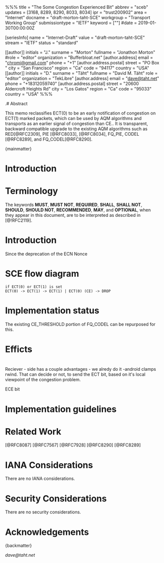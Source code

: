 %%%
title = "The Some Congestion Experienced Bit"
abbrev = "sceb"
updates = [3168, 8289, 8290, 8033, 8034]
ipr = "trust200902"
area = "Internet"
docname = "draft-morton-taht-SCE"
workgroup = "Transport Working Group"
submissiontype = "IETF"
keyword = [""]
#date = 2019-01-30T00:00:00Z

[seriesInfo]
name = "Internet-Draft"
value = "draft-morton-taht-SCE"
stream = "IETF"
status = "standard"

[[author]]
initials = "J."
surname = "Morton"
fullname = "Jonathon Morton"
#role = "editor"
organization = "Bufferbloat.net"
  [author.address]
  email = "chromi@gmail.com"
  phone = "+1"
  [author.address.postal]
  street = "PO Box "
  city = "San Francisco"
  region = "Ca"
  code = "94117"
  country = "USA"
[[author]]
initials = "D."
surname = "Täht"
fullname = "David M. Täht"
role = "editor"
organization = "TekLibre"
  [author.address]
  email = "dave@taht.net"
  phone = "+18312059740"
  [author.address.postal]
  street = "20600 Aldercroft Heights Rd"
  city = "Los Gatos"
  region = "Ca"
  code = "95033"
  country = "USA"
%%%

.# Abstract

This memo reclassifies ECT(0) to be an early notification of congestion
on ECT(1) marked packets, which can be used by AQM algorithms and transports as an earlier signal of congestion than CE.. It is transparent, backward
compatible upgrade to the existing AQM algorithms such as
RED[@RFC2309], PIE [@RFC8033], [@RFC8034], FQ_PIE, CODEL [@RFC8289], and FQ_CODEL[@RFC8290].

{mainmatter}

# Introduction

# Terminology

The keywords **MUST**, **MUST NOT**, **REQUIRED**, **SHALL**, **SHALL NOT**, **SHOULD**, **SHOULD NOT**, **RECOMMENDED**, **MAY**, and **OPTIONAL**, when they appear in this document, are to be interpreted as described in [@!RFC2119].

# Introduction

Since the deprecation of the ECN Nonce

# SCE flow diagram

```
if ECT(0) or ECT(1) is set
ECT(0) -> ECT(1) -> ECT(1) | ECT(0) (CE) -> DROP
```

# Implementation status

The existing CE_THRESHOLD portion of FQ_CODEL can be repurposed for this.

# Efficts

#


Reciever - side has a couple advantages - we alredy do it -android clamps rwind.
That can decide or not, to send the ECT bit, based on it's local viewpoint of the congestion problem.

ECE bit

# Implementation guidelines

# Related Work

[@RFC8087] [@RFC7567] [@RFC7928] [@RFC8290] [@RFC8289]

# IANA Considerations

There are no IANA considerations.

# Security Considerations

There are no security considerations.

# Acknowledgements

{backmatter}

<reference anchor='IPv4CLEANUP' target='https://github.com/dtaht/ipv4-cleanup'>
<front>
<title>IPv4 cleanup project</title>
<author initials='D.' surname='Taht' fullname='Dave Taht'>
<address>
<email>dave@taht.net</email>
</address>
</author>
<date year='2019' />
</front>
</reference>



